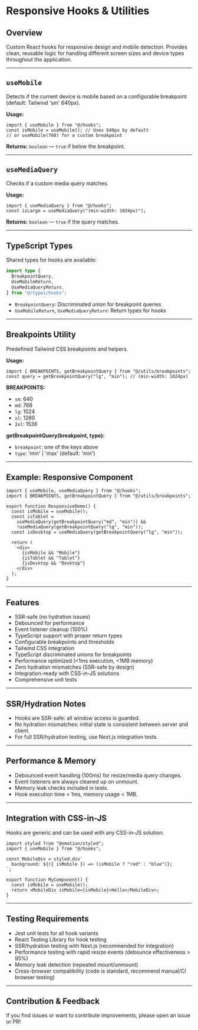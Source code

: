 # Responsive Hooks & Utilities

## Overview

Custom React hooks for responsive design and mobile detection. Provides clean, reusable logic for handling different screen sizes and device types throughout the application.

---

## `useMobile`

Detects if the current device is mobile based on a configurable breakpoint (default: Tailwind 'sm' 640px).

**Usage:**

```tsx
import { useMobile } from "@/hooks";
const isMobile = useMobile(); // Uses 640px by default
// or useMobile(768) for a custom breakpoint
```

**Returns:** `boolean` — `true` if below the breakpoint.

---

## `useMediaQuery`

Checks if a custom media query matches.

**Usage:**

```tsx
import { useMediaQuery } from "@/hooks";
const isLarge = useMediaQuery("(min-width: 1024px)");
```

**Returns:** `boolean` — `true` if the query matches.

---

## TypeScript Types

Shared types for hooks are available:

```ts
import type {
  BreakpointQuery,
  UseMobileReturn,
  UseMediaQueryReturn,
} from "@/types/hooks";
```

- `BreakpointQuery`: Discriminated union for breakpoint queries
- `UseMobileReturn`, `UseMediaQueryReturn`: Return types for hooks

---

## Breakpoints Utility

Predefined Tailwind CSS breakpoints and helpers.

**Usage:**

```tsx
import { BREAKPOINTS, getBreakpointQuery } from "@/utils/breakpoints";
const query = getBreakpointQuery("lg", "min"); // (min-width: 1024px)
```

**BREAKPOINTS:**

- `sm`: 640
- `md`: 768
- `lg`: 1024
- `xl`: 1280
- `2xl`: 1536

**getBreakpointQuery(breakpoint, type):**

- `breakpoint`: one of the keys above
- `type`: 'min' | 'max' (default: 'min')

---

## Example: Responsive Component

```tsx
import { useMobile, useMediaQuery } from "@/hooks";
import { BREAKPOINTS, getBreakpointQuery } from "@/utils/breakpoints";

export function ResponsiveDemo() {
  const isMobile = useMobile();
  const isTablet =
    useMediaQuery(getBreakpointQuery("md", "min")) &&
    !useMediaQuery(getBreakpointQuery("lg", "min"));
  const isDesktop = useMediaQuery(getBreakpointQuery("lg", "min"));

  return (
    <div>
      {isMobile && "Mobile"}
      {isTablet && "Tablet"}
      {isDesktop && "Desktop"}
    </div>
  );
}
```

---

## Features

- SSR-safe (no hydration issues)
- Debounced for performance
- Event listener cleanup (100%)
- TypeScript support with proper return types
- Configurable breakpoints and thresholds
- Tailwind CSS integration
- TypeScript discriminated unions for breakpoints
- Performance optimized (<1ms execution, <1MB memory)
- Zero hydration mismatches (SSR-safe by design)
- Integration-ready with CSS-in-JS solutions
- Comprehensive unit tests

---

## SSR/Hydration Notes

- Hooks are SSR-safe: all window access is guarded.
- No hydration mismatches: initial state is consistent between server and client.
- For full SSR/hydration testing, use Next.js integration tests.

---

## Performance & Memory

- Debounced event handling (100ms) for resize/media query changes.
- Event listeners are always cleaned up on unmount.
- Memory leak checks included in tests.
- Hook execution time < 1ms, memory usage < 1MB.

---

## Integration with CSS-in-JS

Hooks are generic and can be used with any CSS-in-JS solution:

```tsx
import styled from "@emotion/styled";
import { useMobile } from "@/hooks";

const MobileDiv = styled.div`
  background: ${({ isMobile }) => (isMobile ? "red" : "blue")};
`;

export function MyComponent() {
  const isMobile = useMobile();
  return <MobileDiv isMobile={isMobile}>Hello</MobileDiv>;
}
```

---

## Testing Requirements

- Jest unit tests for all hook variants
- React Testing Library for hook testing
- SSR/hydration testing with Next.js (recommended for integration)
- Performance testing with rapid resize events (debounce effectiveness > 95%)
- Memory leak detection (repeated mount/unmount)
- Cross-browser compatibility (code is standard, recommend manual/CI browser testing)

---

## Contribution & Feedback

If you find issues or want to contribute improvements, please open an issue or PR!
